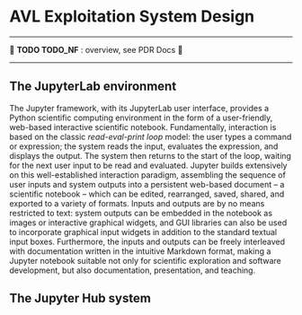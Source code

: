 # AVL Exploitation System Design

---

🚧 **TODO TODO_NF** : overview, see PDR Docs 🚧

---

## The JupyterLab environment

The Jupyter framework, with its JupyterLab user interface, provides a Python
scientific computing environment in the form of a user-friendly, web-based
interactive scientific notebook. Fundamentally, interaction is based on the
classic *read-eval-print loop* model: the user types a command or expression;
the system reads the input, evaluates the expression, and displays the output.
The system then returns to the start of the loop, waiting for the next user
input to be read and evaluated. Jupyter builds extensively on this
well-established interaction paradigm, assembling the sequence of user inputs
and system outputs into a persistent web-based document – a scientific notebook
– which can be edited, rearranged, saved, shared, and exported to a variety of
formats. Inputs and outputs are by no means restricted to text: system outputs
can be embedded in the notebook as images or interactive graphical widgets, and
GUI libraries can also be used to incorporate graphical input widgets in
addition to the standard textual input boxes. Furthermore, the inputs and
outputs can be freely interleaved with documentation written in the intuitive
Markdown format, making a Jupyter notebook suitable not only for scientific
exploration and software development, but also documentation, presentation, and
teaching.

## The Jupyter Hub system

